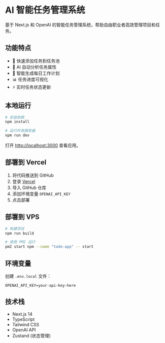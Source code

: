 # AI 智能任务管理系统

基于 Next.js 和 OpenAI 的智能任务管理系统，帮助自由职业者高效管理项目和任务。

## 功能特点

- 📝 快速添加任务到任务池
- 🤖 AI 自动分析任务属性
- 📅 智能生成每日工作计划
- 📊 任务进度可视化
- ⚡ 实时任务状态更新

## 本地运行

```bash
# 安装依赖
npm install

# 运行开发服务器
npm run dev
```

打开 [http://localhost:3000](http://localhost:3000) 查看应用。

## 部署到 Vercel

1. 将代码推送到 GitHub
2. 登录 [Vercel](https://vercel.com)
3. 导入 GitHub 仓库
4. 添加环境变量 `OPENAI_API_KEY`
5. 点击部署

## 部署到 VPS

```bash
# 构建项目
npm run build

# 使用 PM2 运行
pm2 start npm --name "todo-app" -- start
```

## 环境变量

创建 `.env.local` 文件：

```
OPENAI_API_KEY=your-api-key-here
```

## 技术栈

- Next.js 14
- TypeScript
- Tailwind CSS
- OpenAI API
- Zustand (状态管理)
